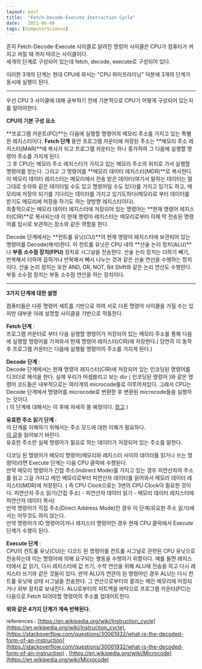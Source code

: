 ```yaml
---
layout: post
title:  "Fetch-Decode-Execute Instruction Cycle"
date:   2021-06-09
tags: [ComputerScience]
---
```


흔히 Fetch-Decode-Execute 사이클로 알려진 명렁어 사이클은 CPU가 컴퓨터가 켜지고 꺼질 때 까지 따르는 사이클이다.      
세개의 단계로 구성되어 있는데 fetch, decode, execute로 구성되어 있다.       

이러한 3개의 단계는 현대 CPU에 와서는 "CPU 파이프라이닝" 덕분에 3개의 단계가 동시에 실행이 된다.      

---------------------------------------------------     

우선 CPU 3 사이클에 대해 공부하기 전에 기본적으로 CPU가 어떻게 구성되어 있는지를 알아야한다.     

**CPU의 기본 구성 요소**            

**프로그램 카운트(PC)**는 다음에 실행할 명령어의 메모리 주소를 가지고 있는 특별한 레지스터이다. **Fetch 단계** 동안 프로그램 카운터에 저장된 주소는 **메모리 주소 레지스터(MAR)**에 복사가 되고 프로그램 카운터는 하나 증가하여 그 다음에 실행할 명령어 주소를 가지게 된다.     
그 후 CPU는 메모리 주소 레지스터가 가지고 있는 메모리 주소의 위치로 가서 실행할 명령어를 얻는다. 그리고 그 명령어를 **메모리 데이터 레지스터(MDR)**로 복사한다. 이 메모리 데이터 레지스터는 메모리에서 전송 받은 데이터(여기서 말하는 데이터는 말 그대로 숫자와 같은 데이터일 수도 있고 명령어일 수도 있다)를 가지고 있기도 하고, 메모리에 저장이 되기를 기다리는 데이터를 가지고 있기도하다(메모리로 부터 데이터를 받기도 메모리에 저장을 하기도 하는 양방향 레지스터이다).      
최종적으로는 메모리 데이터 레지스터에 저장되어 있는 명령어는 **현재 명령어 레지스터(CIR)**로 복사되는데 이 현재 명렁어 레지스터는 메모리로부터 이제 막 전송된 명령어를 임시로 보관하는 장소와 같은 역할을 한다.        

Decode 단계에서는 **컨트롤 유닛(CU)**이 현재 명령어 레지스터에 보관되어 있는 명령어를 Decode(해석)한다. 이 컨트롤 유닛은 CPU 내의 **산술 논리 장치(ALU)**나 **부동 소수점 장치(FPU)** 장치로 시그널을 전송한다. 산술 논리 장치는 더하기 빼기, 반복해서 더하여 곱하거나 반복해서 빼서 나누는 것과 같은 산술 연산을 수행하는 장치이다. 산술 논리 장치는 또한 AND, OR, NOT, Bit Shift와 같은 논리 연산도 수행한다. 부동 소수점 장치는 부동 소수점 연산을 하는 장치이다.      

--------------------------------------------------      

**3가지 단계에 대한 설명**         

컴퓨터들은 다른 명령어 세트를 기반으로 하여 서로 다른 명령어 사이클을 가질 수는 있지만 대부분 아래 설명할 사이클을 기반으로 작동한다.       

**Fetch 단계** :        
프로그램 카운터로 부터 다음 실행할 명령어가 저장되어 있는 메모리 주소를 통해 다음에 실행할 명령어를 가져와서 현재 명령어 레지스터(CIR)에 저장한다.( 당연히 이 동작 후 프로그램 카운터는 다음에 실행될 명령어의 주소를 가지게 된다.)         

**Decode 단계** :       
Decode 단계에서는 현재 명령어 레지스터(CIR)에 저장되어 있는 인코딩된 명령어를 디코더로 해석을 한다. 실제 우리가 어셈블리고 보는 div ( 인코딩된 명렁어 )와 같은 명령어 코드들은 내부적으로는 여러개의 microcode들로 이루어져있다. 그래서 CPU는 Decode 단계에서 명령어를 microcode로 변환한 후 변환된 microcode들을 실행하는 것이다.                              
( 이 단계에 대해서는 이 후에 자세히 쓸 예정이다. [참고](https://stackoverflow.com/questions/56218344/how-are-microcodes-executed-during-an-instruction-cycle) )                    

**유효한 주소 읽기 단계** :    
이 단계를 이해하기 위해서는 주소 모드에 대한 이해가 필요하다.            
[이 글](https://sungjjinkang.github.io/computerscience/2021/06/09/addressing_mode.html)을 읽어보기 바란다.         
유효한 주소란 실제 명령어가 필요로 하는 데이터가 저장되어 있는 주소를 말한다.       

디코딩 된 명령어가 메모리 명령어(메모리와 레지스터 사이의 데이터를 읽거나 쓰는 명령어)라면 Execute 단계는 다음 CPU 클락에 수행된다.    
만약 메모리 명령어가 간접 주소(Indirect Mode)를 가지고 있는 경우 피연산자의 주소를 읽고 그걸 가지고 메인 메모리로부터 피연산자 데이터를 읽어와서 메모리 데이터 레지스터(MDR)에 저장된다. ( 즉 CPU Clock으로는 3번의 CPU Clock이 필요한 것이다. 피연산자 주소 읽기(간접 주소) - 피연산자 데이터 읽기 - 메모리 데이터 레지스터에 피연산자 데이터 복사)                          
만약 명령어가 직접 주소(Direct Address Mode)인 경우 이 단계(유요한 주소 읽기)에서는 아무것도 하지 않는다.       
만약 명령어가 IO 명령어이거나 레지스터 명령어인 경우 현재 CPU 클락에서 Execute 단계가 수행이 된다.      

**Execute 단계** :           
CPU의 컨트롤 유닛(CU)는 디코드 된 명령어를 컨트롤 시그널로 관련된 CPU 유닛으로 전송하는데 이는 명령어에 의해 요구되는 행동을 수행하기 위함이다. 예를 들면 레지스터에서 값 읽기, 다시 레지스터에 값 쓰기, 수학 연산을 위해 ALU에 전송을 하고 다시 레지스터 쓰기와 같은 것들이 있다. 만약 ALU가 연관이 된 명령어인 경우 ALU는 다시 컨트롤 유닛에 상태 시그널을 전송한다. 그 연산으로부터의 결과는 메인 메모리에 저장되거나 외부 장치로 보내진다. ALU로부터의 피트백을 바탁으로 프로그램 카운터(PC)는 다음으로 Fetch 되어야할 명령어의 주소를 업데이트한다.       

**위와 같은 4가지 단계가 계속 반복된다.**      

references : [https://en.wikipedia.org/wiki/Instruction_cycle](https://en.wikipedia.org/wiki/Instruction_cycle), [https://stackoverflow.com/questions/30061932/what-is-the-decoded-form-of-an-instruction](https://stackoverflow.com/questions/30061932/what-is-the-decoded-form-of-an-instruction) , [https://en.wikipedia.org/wiki/Microcode](https://en.wikipedia.org/wiki/Microcode)
